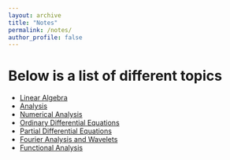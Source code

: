 ```yaml
---
layout: archive
title: "Notes"
permalink: /notes/
author_profile: false
---
```





Below is a list of different topics
===
- [Linear Algebra](/notes/linear-algebra/nav.md)
- [Analysis](/notes/analysis/nav.md)
- [Numerical Analysis](/notes/numerical-analysis/nav.md)
- [Ordinary Differential Equations](/notes/ode/nav.md)
- [Partial Differential Equations](/notes/pde/nav.md)
- [Fourier Analysis and Wavelets](/notes/Fourier-Analysis/nav.md)
- [Functional Analysis](/notes/Functional-Analysis/nav.md)




